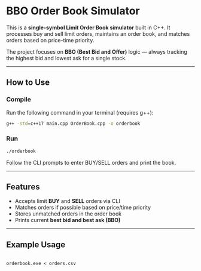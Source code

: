 # BBO Order Book Simulator

This is a **single-symbol Limit Order Book simulator** built in C++. It processes buy and sell limit orders, maintains an order book, and matches orders based on price-time priority.

The project focuses on **BBO (Best Bid and Offer)** logic — always tracking the highest bid and lowest ask for a single stock. 

---

## How to Use

### Compile

Run the following command in your terminal (requires g++):

```sh
g++ -std=c++17 main.cpp OrderBook.cpp -o orderbook
```

### Run

```sh
./orderbook
```

Follow the CLI prompts to enter BUY/SELL orders and print the book.

---

## Features

- Accepts limit **BUY** and **SELL** orders via CLI
- Matches orders if possible based on price/time priority
- Stores unmatched orders in the order book
- Prints current **best bid and best ask (BBO)**

---

## Example Usage

```text

orderbook.exe < orders.csv 

```
